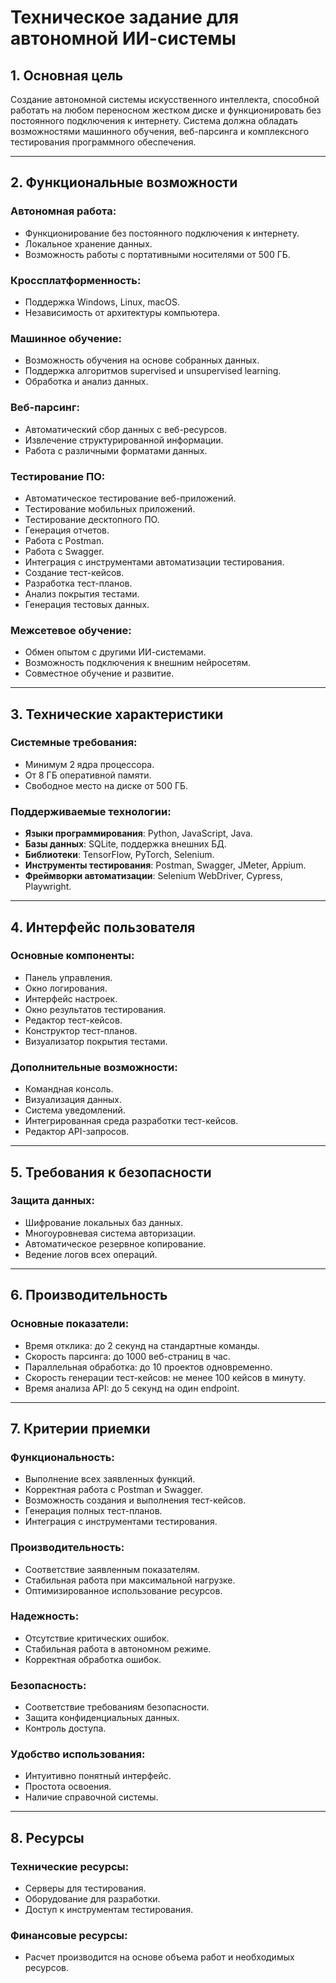 # Техническое задание для автономной ИИ-системы

## 1. Основная цель
Создание автономной системы искусственного интеллекта, способной работать на любом переносном жестком диске и функционировать без постоянного подключения к интернету. Система должна обладать возможностями машинного обучения, веб-парсинга и комплексного тестирования программного обеспечения.

---

## 2. Функциональные возможности

### Автономная работа:
- Функционирование без постоянного подключения к интернету.
- Локальное хранение данных.
- Возможность работы с портативными носителями от 500 ГБ.

### Кроссплатформенность:
- Поддержка Windows, Linux, macOS.
- Независимость от архитектуры компьютера.

### Машинное обучение:
- Возможность обучения на основе собранных данных.
- Поддержка алгоритмов supervised и unsupervised learning.
- Обработка и анализ данных.

### Веб-парсинг:
- Автоматический сбор данных с веб-ресурсов.
- Извлечение структурированной информации.
- Работа с различными форматами данных.

### Тестирование ПО:
- Автоматическое тестирование веб-приложений.
- Тестирование мобильных приложений.
- Тестирование десктопного ПО.
- Генерация отчетов.
- Работа с Postman.
- Работа с Swagger.
- Интеграция с инструментами автоматизации тестирования.
- Создание тест-кейсов.
- Разработка тест-планов.
- Анализ покрытия тестами.
- Генерация тестовых данных.

### Межсетевое обучение:
- Обмен опытом с другими ИИ-системами.
- Возможность подключения к внешним нейросетям.
- Совместное обучение и развитие.

---

## 3. Технические характеристики

### Системные требования:
- Минимум 2 ядра процессора.
- От 8 ГБ оперативной памяти.
- Свободное место на диске от 500 ГБ.

### Поддерживаемые технологии:
- **Языки программирования**: Python, JavaScript, Java.
- **Базы данных**: SQLite, поддержка внешних БД.
- **Библиотеки**: TensorFlow, PyTorch, Selenium.
- **Инструменты тестирования**: Postman, Swagger, JMeter, Appium.
- **Фреймворки автоматизации**: Selenium WebDriver, Cypress, Playwright.

---

## 4. Интерфейс пользователя

### Основные компоненты:
- Панель управления.
- Окно логирования.
- Интерфейс настроек.
- Окно результатов тестирования.
- Редактор тест-кейсов.
- Конструктор тест-планов.
- Визуализатор покрытия тестами.

### Дополнительные возможности:
- Командная консоль.
- Визуализация данных.
- Система уведомлений.
- Интегрированная среда разработки тест-кейсов.
- Редактор API-запросов.

---

## 5. Требования к безопасности

### Защита данных:
- Шифрование локальных баз данных.
- Многоуровневая система авторизации.
- Автоматическое резервное копирование.
- Ведение логов всех операций.

---

## 6. Производительность

### Основные показатели:
- Время отклика: до 2 секунд на стандартные команды.
- Скорость парсинга: до 1000 веб-страниц в час.
- Параллельная обработка: до 10 проектов одновременно.
- Скорость генерации тест-кейсов: не менее 100 кейсов в минуту.
- Время анализа API: до 5 секунд на один endpoint.

---

## 7. Критерии приемки

### Функциональность:
- Выполнение всех заявленных функций.
- Корректная работа с Postman и Swagger.
- Возможность создания и выполнения тест-кейсов.
- Генерация полных тест-планов.
- Интеграция с инструментами тестирования.

### Производительность:
- Соответствие заявленным показателям.
- Стабильная работа при максимальной нагрузке.
- Оптимизированное использование ресурсов.

### Надежность:
- Отсутствие критических ошибок.
- Стабильная работа в автономном режиме.
- Корректная обработка ошибок.

### Безопасность:
- Соответствие требованиям безопасности.
- Защита конфиденциальных данных.
- Контроль доступа.

### Удобство использования:
- Интуитивно понятный интерфейс.
- Простота освоения.
- Наличие справочной системы.

---

## 8. Ресурсы

### Технические ресурсы:
- Серверы для тестирования.
- Оборудование для разработки.
- Доступ к инструментам тестирования.

### Финансовые ресурсы:
- Расчет производится на основе объема работ и необходимых ресурсов.